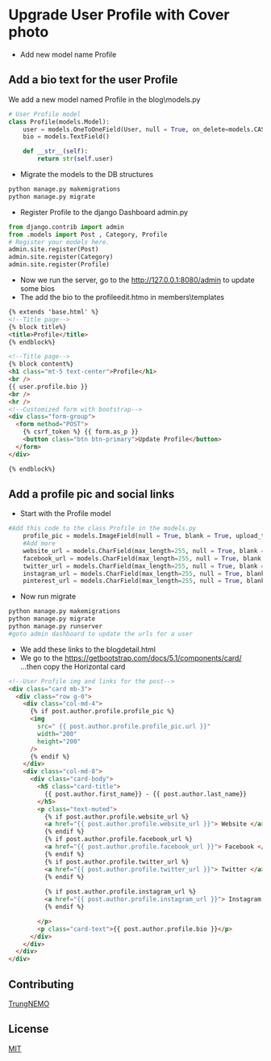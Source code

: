 # Upgrade User Profile with Cover photo

- Add new model name Profile


## Add a bio text for the user Profile
We add a new model named Profile in the blog\models.py
```python
# User Profile model
class Profile(models.Model):
    user = models.OneToOneField(User, null = True, on_delete=models.CASCADE)
    bio = models.TextField()

    def __str__(self):
        return str(self.user)
```
- Migrate the models to the DB structures
```bash
python manage.py makemigrations
python manage.py migrate
```
- Register Profile to the django Dashboard admin.py
```python
from django.contrib import admin
from .models import Post , Category, Profile
# Register your models here.
admin.site.register(Post)
admin.site.register(Category)
admin.site.register(Profile)
```
- Now we run the server, go to the http://127.0.0.1:8080/admin to update some bios
- The add the bio to the profileedit.htmo in members\templates
```html
{% extends 'base.html' %}
<!--Title page-->
{% block title%}
<title>Profile</title>
{% endblock%}

<!--Title page-->
{% block content%}
<h1 class="mt-5 text-center">Profile</h1>
<br />
{{ user.profile.bio }}
<br />
<hr />
<!--Customized form with bootstrap-->
<div class="form-group">
  <form method="POST">
    {% csrf_token %} {{ form.as_p }}
    <button class="btn btn-primary">Update Profile</button>
  </form>
</div>

{% endblock%}
```
## Add a profile pic and social links
- Start with the Profile model
```python
#Add this code to the class Profile in the models.py
    profile_pic = models.ImageField(null = True, blank = True, upload_to = "images/profiles/")
    #Add more
    website_url = models.CharField(max_length=255, null = True, blank = True)
    facebook_url = models.CharField(max_length=255, null = True, blank = True)
    twitter_url = models.CharField(max_length=255, null = True, blank = True)
    instagram_url = models.CharField(max_length=255, null = True, blank = True)
    pinterest_url = models.CharField(max_length=255, null = True, blank = True)
```
- Now run migrate
```bash
python manage.py makemigrations
python manage.py migrate
python manage.py runserver
#goto admin dashboard to update the urls for a user
```
- We add these links to the blogdetail.html
- We go to the https://getbootstrap.com/docs/5.1/components/card/ ...then copy the Horizontal card 
```html
<!--User Profile img and links for the post-->
<div class="card mb-3">
  <div class="row g-0">
    <div class="col-md-4">
      {% if post.author.profile.profile_pic %}
      <img
        src=" {{ post.author.profile.profile_pic.url }}"
        width="200"
        height="200"
      />
      {% endif %}
    </div>
    <div class="col-md-8">
      <div class="card-body">
        <h5 class="card-title">
          {{ post.author.first_name}} - {{ post.author.last_name}}
        </h5>
        <p class="text-muted">
          {% if post.author.profile.website_url %}
          <a href="{{ post.author.profile.website_url }}"> Website </a>| 
          {% endif %} 
          {% if post.author.profile.facebook_url %}
          <a href="{{ post.author.profile.facebook_url }}"> Facebook </a>| 
          {% endif %} 
          {% if post.author.profile.twitter_url %}
          <a href="{{ post.author.profile.twitter_url }}"> Twitter </a>| 
          {% endif %} 
          
          {% if post.author.profile.instagram_url %}
          <a href="{{ post.author.profile.instagram_url }}"> Instagram </a>| 
          {% endif %}

        </p>
        <p class="card-text">{{ post.author.profile.bio }}</p>
      </div>
    </div>
  </div>
</div>
```

## Contributing
[TrungNEMO](https://www.facebook.com/TrungNEMO)

## License
[MIT](https://choosealicense.com/licenses/mit/)
